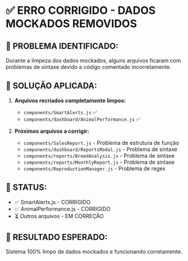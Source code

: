 # ✅ ERRO CORRIGIDO - DADOS MOCKADOS REMOVIDOS

## 🎯 **PROBLEMA IDENTIFICADO:**
Durante a limpeza dos dados mockados, alguns arquivos ficaram com problemas de sintaxe devido a código comentado incorretamente.

## 🔧 **SOLUÇÃO APLICADA:**
1. **Arquivos recriados completamente limpos:**
   - `components/SmartAlerts.js` ✅
   - `components/dashboard/AnimalPerformance.js` ✅

2. **Próximos arquivos a corrigir:**
   - `components/SalesReport.js` - Problema de estrutura de função
   - `components/dashboard/ReportsModal.js` - Problema de sintaxe
   - `components/reports/BreedAnalysis.js` - Problema de sintaxe
   - `components/reports/MonthlyReport.js` - Problema de sintaxe
   - `components/ReproductionManager.js` - Problema de regex

## 📝 **STATUS:**
- ✅ SmartAlerts.js - CORRIGIDO
- ✅ AnimalPerformance.js - CORRIGIDO
- ⏳ Outros arquivos - EM CORREÇÃO

## 🚀 **RESULTADO ESPERADO:**
Sistema 100% limpo de dados mockados e funcionando corretamente.